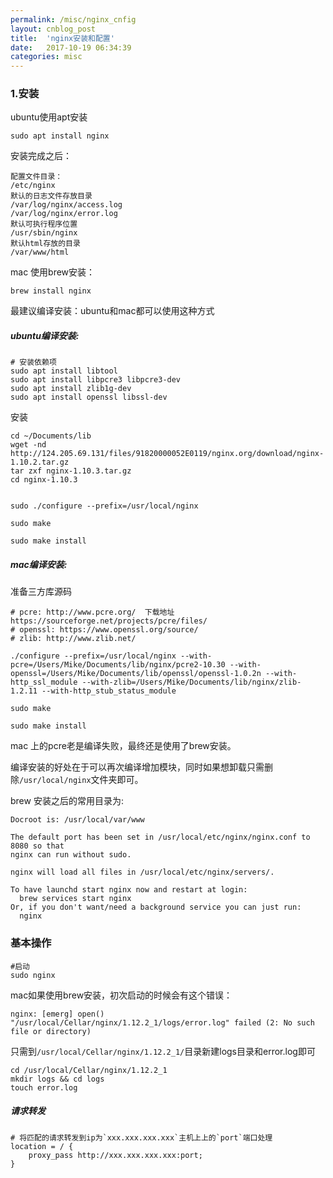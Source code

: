 ```yaml
---
permalink: /misc/nginx_cnfig
layout: cnblog_post
title:  'nginx安装和配置'
date:   2017-10-19 06:34:39
categories: misc
---
```


### 1.安装


ubuntu使用apt安装

```
sudo apt install nginx
```

安装完成之后：

```
配置文件目录：
/etc/nginx
默认的日志文件存放目录
/var/log/nginx/access.log
/var/log/nginx/error.log
默认可执行程序位置
/usr/sbin/nginx
默认html存放的目录
/var/www/html
```

mac 使用brew安装：

```
brew install nginx
```

最建议编译安装：ubuntu和mac都可以使用这种方式<br>

##### ubuntu编译安装:

```
# 安装依赖项
sudo apt install libtool
sudo apt install libpcre3 libpcre3-dev
sudo apt install zlib1g-dev
sudo apt install openssl libssl-dev
```
安装

```
cd ~/Documents/lib
wget -nd http://124.205.69.131/files/91820000052E0119/nginx.org/download/nginx-1.10.2.tar.gz
tar zxf nginx-1.10.3.tar.gz
cd nginx-1.10.3


sudo ./configure --prefix=/usr/local/nginx 

sudo make

sudo make install 
```

##### mac编译安装:

准备三方库源码

```
# pcre: http://www.pcre.org/  下载地址 https://sourceforge.net/projects/pcre/files/
# openssl: https://www.openssl.org/source/
# zlib: http://www.zlib.net/
```



```
./configure --prefix=/usr/local/nginx --with-pcre=/Users/Mike/Documents/lib/nginx/pcre2-10.30 --with-openssl=/Users/Mike/Documents/lib/openssl/openssl-1.0.2n --with-http_ssl_module --with-zlib=/Users/Mike/Documents/lib/nginx/zlib-1.2.11 --with-http_stub_status_module

sudo make 

sudo make install
```

mac 上的pcre老是编译失败，最终还是使用了brew安装。


编译安装的好处在于可以再次编译增加模块，同时如果想卸载只需删除`/usr/local/nginx`文件夹即可。

brew 安装之后的常用目录为:

```
Docroot is: /usr/local/var/www

The default port has been set in /usr/local/etc/nginx/nginx.conf to 8080 so that
nginx can run without sudo.

nginx will load all files in /usr/local/etc/nginx/servers/.

To have launchd start nginx now and restart at login:
  brew services start nginx
Or, if you don't want/need a background service you can just run:
  nginx
```

### 基本操作

```
#启动
sudo nginx
```
mac如果使用brew安装，初次启动的时候会有这个错误：

```
nginx: [emerg] open() "/usr/local/Cellar/nginx/1.12.2_1/logs/error.log" failed (2: No such file or directory)
```

只需到`/usr/local/Cellar/nginx/1.12.2_1/`目录新建logs目录和error.log即可

```
cd /usr/local/Cellar/nginx/1.12.2_1
mkdir logs && cd logs
touch error.log
```

##### 请求转发

```
# 将匹配的请求转发到ip为`xxx.xxx.xxx.xxx`主机上上的`port`端口处理
location = / {
	proxy_pass http://xxx.xxx.xxx.xxx:port;
}
```


